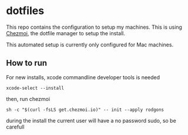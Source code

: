 # dotfiles

This repo contains the configuration to setup my machines. This is using [Chezmoi](https://chezmoi.io), the dotfile manager to setup the install.

This automated setup is currently only configured for Mac machines.

## How to run

For new installs, xcode commandline developer tools is needed

```shell
xcode-select --install
```

then, run chezmoi

```shell
sh -c "$(curl -fsLS get.chezmoi.io)" -- init --apply rodgons
```

during the install the current user will have a no password sudo, so be carefull
